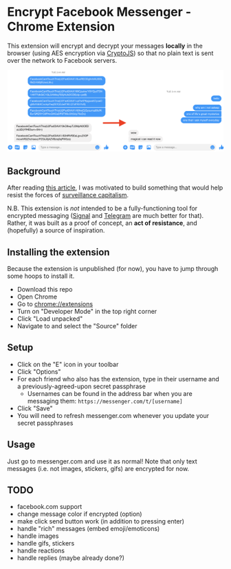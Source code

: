 # Encrypt Facebook Messenger - Chrome Extension
This extension will encrypt and decrypt your messages **locally** in the browser (using AES encryption via [CryptoJS](https://github.com/brix/crypto-js)) so that no plain text is sent over the network to Facebook servers.

![example](./encrypt-example.png)

## Background
After reading [this article](https://www.nytimes.com/2020/01/24/opinion/sunday/surveillance-capitalism.html), I was motivated to build something
that would help resist the forces of [surveillance capitalism](https://en.wikipedia.org/wiki/Surveillance_capitalism).

N.B. This extension is *not* intended to be a fully-functioning tool for encrypted messaging ([Signal](https://signal.org/) and [Telegram](https://telegram.org/) are much better for that). Rather, it was built as a proof of concept, an **act of resistance**, and (hopefully) a source of inspiration.

## Installing the extension
Because the extension is unpublished (for now), you have to jump through some hoops to install it.
- Download this repo
- Open Chrome
- Go to [chrome://extensions](chrome://extensions)
- Turn on "Developer Mode" in the top right corner
- Click "Load unpacked"
- Navigate to and select the "Source" folder

## Setup
- Click on the "E" icon in your toolbar
- Click "Options"
- For each friend who also has the extension, type in their username and a previously-agreed-upon secret passphrase
    - Usernames can be found in the address bar when you are messaging them: `https://messenger.com/t/[username]`
- Click "Save"
- You will need to refresh messenger.com whenever you update your secret passphrases

## Usage
Just go to messenger.com and use it as normal! Note that only text messages (i.e. not images, stickers, gifs) are encrypted for now.

## TODO
- facebook.com support
- change message color if encrypted (option)
- make click send button work (in addition to pressing enter)
- handle "rich" messages (embed emoji/emoticons)
- handle images
- handle gifs, stickers
- handle reactions
- handle replies (maybe already done?)